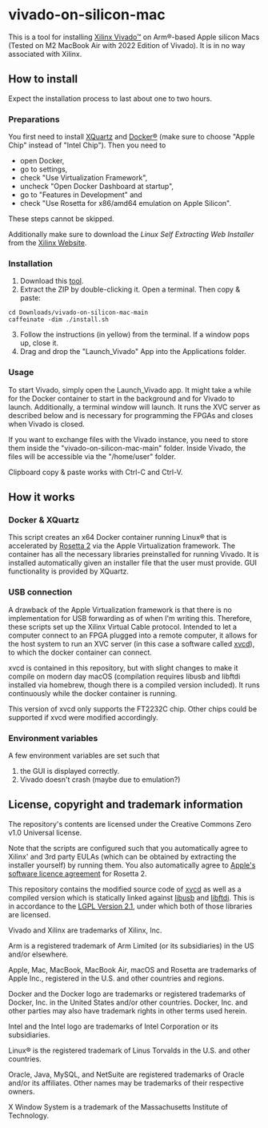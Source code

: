 # vivado-on-silicon-mac
This is a tool for installing [Xilinx Vivado™](https://www.xilinx.com/support/download/index.html/content/xilinx/en/downloadNav/vivado-design-tools.html) on Arm®-based Apple silicon Macs (Tested on M2 MacBook Air with 2022 Edition of Vivado). It is in no way associated with Xilinx.

## How to install
Expect the installation process to last about one to two hours.
### Preparations
You first need to install [XQuartz](https://www.xquartz.org/) and [Docker®](https://www.docker.com/products/docker-desktop/) (make sure to choose "Apple Chip" instead of "Intel Chip"). Then you need to
* open Docker, 
* go to settings,
* check "Use Virtualization Framework",
* uncheck "Open Docker Dashboard at startup",
* go to "Features in Development" and
* check "Use Rosetta for x86/amd64 emulation on Apple Silicon".

These steps cannot be skipped.

Additionally make sure to download the *Linux Self Extracting Web Installer* from the [Xilinx Website](https://www.xilinx.com/support/download/index.html/content/xilinx/en/downloadNav/vivado-design-tools.html).
### Installation
1. Download this [tool](https://github.com/ichi4096/vivado-on-silicon-mac/archive/refs/heads/main.zip).
2. Extract the ZIP by double-clicking it.
Open a terminal. Then copy & paste:
```
cd Downloads/vivado-on-silicon-mac-main
caffeinate -dim ./install.sh
```
3. Follow the instructions (in yellow) from the terminal. If a window pops up, close it.
4. Drag and drop the "Launch_Vivado" App into the Applications folder.

### Usage
To start Vivado, simply open the Launch_Vivado app. It might take a while for the Docker container to start in the background and for Vivado to launch. Additionally, a terminal window will launch. It runs the XVC server as described below and is necessary for programming the FPGAs and closes when Vivado is closed.

If you want to exchange files with the Vivado instance, you need to store them inside the "vivado-on-silicon-mac-main" folder. Inside Vivado, the files will be accessible via the "/home/user" folder.

Clipboard copy & paste works with Ctrl-C and Ctrl-V.

## How it works
### Docker & XQuartz
This script creates an x64 Docker container running Linux® that is accelerated by [Rosetta 2](https://developer.apple.com/documentation/apple-silicon/about-the-rosetta-translation-environment) via the Apple Virtualization framework. The container has all the necessary libraries preinstalled for running Vivado. It is installed automatically given an installer file that the user must provide. GUI functionality is provided by XQuartz.

### USB connection
A drawback of the Apple Virtualization framework is that there is no implementation for USB forwarding as of when I'm writing this. Therefore, these scripts set up the Xilinx Virtual Cable protocol. Intended to let a computer connect to an FPGA plugged into a remote computer, it allows for the host system to run an XVC server (in this case a software called [xvcd](https://github.com/tmbinc/xvcd)), to which the docker container can connect.

xvcd is contained in this repository, but with slight changes to make it compile on modern day macOS (compilation requires libusb and libftdi installed via homebrew, though there is a compiled version included). It runs continuously while the docker container is running.

This version of xvcd only supports the FT2232C chip. Other chips could be supported if xvcd were modified accordingly.

### Environment variables
A few environment variables are set such that

1. the GUI is displayed correctly.
2. Vivado doesn't crash (maybe due to emulation?)

## License, copyright and trademark information
The repository's contents are licensed under the Creative Commons Zero v1.0 Universal license.

Note that the scripts are configured such that you automatically agree to Xilinx' and 3rd party EULAs (which can be obtained by extracting the installer yourself) by running them. You also automatically agree to [Apple's software licence agreement](https://www.apple.com/legal/sla/) for Rosetta 2.

This repository contains the modified source code of [xvcd](https://github.com/tmbinc/xvcd) as well as a compiled version which is statically linked against [libusb](https://libusb.info/) and [libftdi](https://www.intra2net.com/en/developer/libftdi/). This is in accordance to the [LGPL Version 2.1](https://www.gnu.org/licenses/old-licenses/lgpl-2.1.html), under which both of those libraries are licensed.

Vivado and Xilinx are trademarks of Xilinx, Inc.

Arm is a registered trademark of Arm Limited (or its subsidiaries) in the US and/or elsewhere.

Apple, Mac, MacBook, MacBook Air, macOS and Rosetta are trademarks of Apple Inc., registered in the U.S. and other countries and regions.

Docker and the Docker logo are trademarks or registered trademarks of Docker, Inc. in the United States and/or other countries. Docker, Inc. and other parties may also have trademark rights in other terms used herein.

Intel and the Intel logo are trademarks of Intel Corporation or its subsidiaries.

Linux® is the registered trademark of Linus Torvalds in the U.S. and other countries.

Oracle, Java, MySQL, and NetSuite are registered trademarks of Oracle and/or its affiliates. Other names may be trademarks of their respective owners.

X Window System is a trademark of the Massachusetts Institute of Technology.
